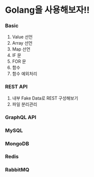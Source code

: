 # Golang을 사용해보자!!

### Basic
1. Value 선언
2. Array 선언
3. Map 선언
4. IF 문
5. FOR 문
6. 함수
7. 함수 예외처리


### REST API
1. 내부 Fake Data로 REST 구성해보기
2. 파일 분리관리

### GraphQL API

### MySQL

### MongoDB

### Redis

### RabbitMQ
